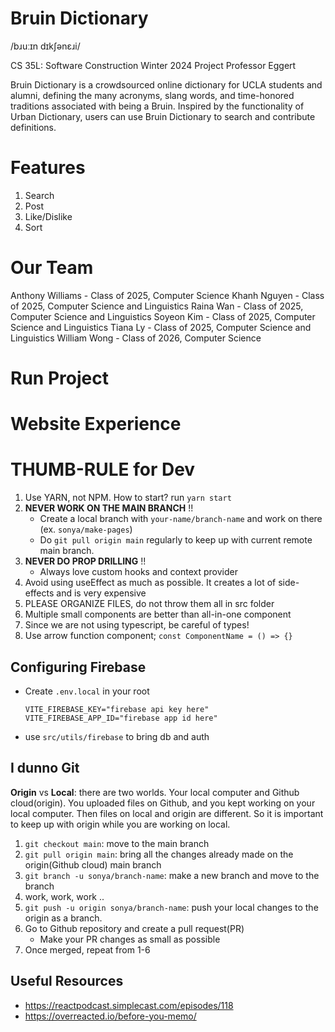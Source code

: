 # Bruin Dictionary
/bɹuːɪn dɪkʃənɛɹi/

CS 35L: Software Construction Winter 2024 Project
Professor Eggert

Bruin Dictionary is a crowdsourced online dictionary for UCLA students and alumni, defining the many acronyms, slang words, and time-honored traditions associated with being a Bruin. Inspired by the functionality of Urban Dictionary, users can use Bruin Dictionary to search and contribute definitions.

# Features
1. Search
2. Post
3. Like/Dislike
4. Sort

# Our Team
Anthony Williams - Class of 2025, Computer Science 
Khanh Nguyen - Class of 2025, Computer Science and Linguistics
Raina Wan - Class of 2025, Computer Science and Linguistics
Soyeon Kim - Class of 2025, Computer Science and Linguistics
Tiana Ly - Class of 2025, Computer Science and Linguistics
William Wong - Class of 2026, Computer Science

# Run Project

# Website Experience

# THUMB-RULE for Dev

1. Use YARN, not NPM. How to start? run `yarn start`
2. **NEVER WORK ON THE MAIN BRANCH** !!
   - Create a local branch with `your-name/branch-name` and work on there (ex. `sonya/make-pages`)
   - Do `git pull origin main` regularly to keep up with current remote main branch.
3. **NEVER DO PROP DRILLING** !!
   - Always love custom hooks and context provider
4. Avoid using useEffect as much as possible. It creates a lot of side-effects and is very expensive
5. PLEASE ORGANIZE FILES, do not throw them all in src folder
6. Multiple small components are better than all-in-one component
7. Since we are not using typescript, be careful of types!
8. Use arrow function component; `const ComponentName = () => {}`

## Configuring Firebase

- Create `.env.local` in your root

  ```
  VITE_FIREBASE_KEY="firebase api key here"
  VITE_FIREBASE_APP_ID="firebase app id here"
  ```

- use `src/utils/firebase` to bring db and auth

## I dunno Git

**Origin** vs **Local**: there are two worlds. Your local computer and Github cloud(origin). You uploaded files on Github, and you kept working on your local computer. Then files on local and origin are different. So it is important to keep up with origin while you are working on local.

1. `git checkout main`: move to the main branch
2. `git pull origin main`: bring all the changes already made on the origin(Github cloud) main branch
3. `git branch -u sonya/branch-name`: make a new branch and move to the branch
4. work, work, work ..
5. `git push -u origin sonya/branch-name`: push your local changes to the origin as a branch.
6. Go to Github repository and create a pull request(PR)
   - Make your PR changes as small as possible
7. Once merged, repeat from 1-6

## Useful Resources

- https://reactpodcast.simplecast.com/episodes/118
- https://overreacted.io/before-you-memo/
